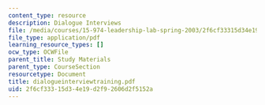 ```yaml
---
content_type: resource
description: Dialogue Interviews
file: /media/courses/15-974-leadership-lab-spring-2003/2f6cf33315d34e19d2f92606d2f5152a_dialogueinterviewtraining.pdf
file_type: application/pdf
learning_resource_types: []
ocw_type: OCWFile
parent_title: Study Materials
parent_type: CourseSection
resourcetype: Document
title: dialogueinterviewtraining.pdf
uid: 2f6cf333-15d3-4e19-d2f9-2606d2f5152a
---
```

